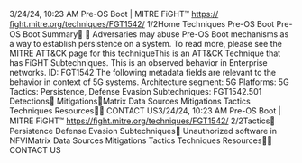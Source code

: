 3/24/24, 10:23 AM Pre-OS Boot | MITRE FiGHT™
https://ﬁght.mitre.org/techniques/FGT1542/ 1/2Home Techniques Pre-OS Boot
Pre-OS Boot
Summary󰅂 󰅂
Adversaries may abuse Pre-OS Boot mechanisms as a way to
establish persistence on a system. To read more, please see
the MITRE ATT&CK page for this techniqueThis is an ATT&CK
Technique that has FiGHT
Subtechniques.
This is an observed behavior
in Enterprise networks.
ID: FGT1542
The following metadata
fields are relevant to the
behavior in context of 5G
systems.
Architecture segment: 5G
Platforms: 5G
Tactics: Persistence,
Defense Evasion
Subtechniques:
FGT1542.501
Detections󰅀
Mitigations󰅀Matrix Data Sources Mitigations Tactics Techniques Resources󰍝󰇙
CONTACT US3/24/24, 10:23 AM Pre-OS Boot | MITRE FiGHT™
https://ﬁght.mitre.org/techniques/FGT1542/ 2/2Tactics󰅀
Persistence
Defense Evasion
Subtechniques󰅀
Unauthorized software in NFVIMatrix Data Sources Mitigations Tactics Techniques Resources󰍝󰇙
CONTACT US